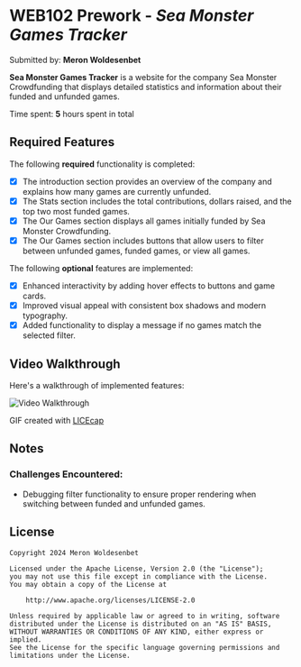 # WEB102 Prework - *Sea Monster Games Tracker*

Submitted by: **Meron Woldesenbet**

**Sea Monster Games Tracker** is a website for the company Sea Monster Crowdfunding that displays detailed statistics and information about their funded and unfunded games.

Time spent: **5** hours spent in total

## Required Features

The following **required** functionality is completed:

* [x] The introduction section provides an overview of the company and explains how many games are currently unfunded.
* [x] The Stats section includes the total contributions, dollars raised, and the top two most funded games.
* [x] The Our Games section displays all games initially funded by Sea Monster Crowdfunding.
* [x] The Our Games section includes buttons that allow users to filter between unfunded games, funded games, or view all games.

The following **optional** features are implemented:

* [x] Enhanced interactivity by adding hover effects to buttons and game cards.
* [x] Improved visual appeal with consistent box shadows and modern typography.
* [x] Added functionality to display a message if no games match the selected filter.

## Video Walkthrough

Here's a walkthrough of implemented features:

<img src='assets/Web102.gif' title='Video Walkthrough' width='' alt='Video Walkthrough' />


GIF created with [LICEcap](https://www.cockos.com/licecap/) 


## Notes

### Challenges Encountered:
- Debugging filter functionality to ensure proper rendering when switching between funded and unfunded games.

## License

    Copyright 2024 Meron Woldesenbet

    Licensed under the Apache License, Version 2.0 (the "License");
    you may not use this file except in compliance with the License.
    You may obtain a copy of the License at

        http://www.apache.org/licenses/LICENSE-2.0

    Unless required by applicable law or agreed to in writing, software
    distributed under the License is distributed on an "AS IS" BASIS,
    WITHOUT WARRANTIES OR CONDITIONS OF ANY KIND, either express or implied.
    See the License for the specific language governing permissions and
    limitations under the License.

